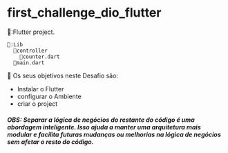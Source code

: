 # first_challenge_dio_flutter

 📂:Flutter project. 

   ```
📁:Lib
     📁controller
       📄counter.dart
     📄main.dart
```

:pencil: Os seus objetivos neste Desafio são: 
 - Instalar o Flutter​
 - configurar o Ambiente
 - criar o project

##### OBS: Separar a lógica de negócios do restante do código é uma abordagem inteligente. Isso ajuda a manter uma arquitetura mais modular e facilita futuras mudanças ou melhorias na lógica de negócios sem afetar o resto do código. 

